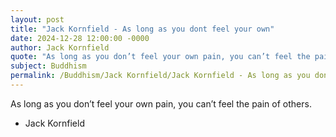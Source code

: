 ```yaml
---
layout: post
title: "Jack Kornfield - As long as you dont feel your own"
date: 2024-12-28 12:00:00 -0000
author: Jack Kornfield
quote: "As long as you don’t feel your own pain, you can’t feel the pain of others."
subject: Buddhism
permalink: /Buddhism/Jack Kornfield/Jack Kornfield - As long as you dont feel your own
---
```


As long as you don’t feel your own pain, you can’t feel the pain of others.

- Jack Kornfield

